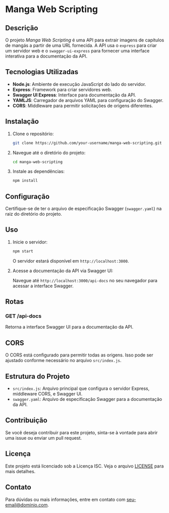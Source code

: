 # Manga Web Scripting

## Descrição

O projeto *Manga Web Scripting* é uma API para extrair imagens de capítulos de mangás a partir de uma URL fornecida. A API usa o `express` para criar um servidor web e o `swagger-ui-express` para fornecer uma interface interativa para a documentação da API.

## Tecnologias Utilizadas

- **Node.js**: Ambiente de execução JavaScript do lado do servidor.
- **Express**: Framework para criar servidores web.
- **Swagger UI Express**: Interface para documentação da API.
- **YAMLJS**: Carregador de arquivos YAML para configuração do Swagger.
- **CORS**: Middleware para permitir solicitações de origens diferentes.

## Instalação

1. Clone o repositório:

    ```bash
    git clone https://github.com/your-username/manga-web-scripting.git
    ```

2. Navegue até o diretório do projeto:

    ```bash
    cd manga-web-scripting
    ```

3. Instale as dependências:

    ```bash
    npm install
    ```

## Configuração

Certifique-se de ter o arquivo de especificação Swagger (`swagger.yaml`) na raiz do diretório do projeto.

## Uso

1. Inicie o servidor:

    ```bash
    npm start
    ```

    O servidor estará disponível em `http://localhost:3000`.

2. Acesse a documentação da API via Swagger UI:

    Navegue até `http://localhost:3000/api-docs` no seu navegador para acessar a interface Swagger.

## Rotas

### GET /api-docs

Retorna a interface Swagger UI para a documentação da API.

## CORS

O CORS está configurado para permitir todas as origens. Isso pode ser ajustado conforme necessário no arquivo `src/index.js`.

## Estrutura do Projeto

- `src/index.js`: Arquivo principal que configura o servidor Express, middleware CORS, e Swagger UI.
- `swagger.yaml`: Arquivo de especificação Swagger para a documentação da API.

## Contribuição

Se você deseja contribuir para este projeto, sinta-se à vontade para abrir uma issue ou enviar um pull request. 

## Licença

Este projeto está licenciado sob a Licença ISC. Veja o arquivo [LICENSE](LICENSE) para mais detalhes.

## Contato

Para dúvidas ou mais informações, entre em contato com [seu-email@dominio.com](fabio.h591@gmail.com).

